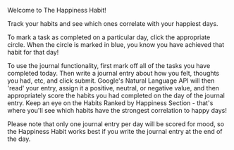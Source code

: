 Welcome to The Happiness Habit!

Track your habits and see which ones correlate with your happiest days.

To mark a task as completed on a particular day, click the appropriate circle.  When the circle is marked in blue, you know you have achieved that habit for that day!

To use the journal functionality, first mark off all of the tasks you have completed today.  Then write a journal entry about how you felt, thoughts you had, etc, and click submit.  Google's Natural Language API will then 'read' your entry, assign it a positive, neutral, or negative value, and then appropriately score the habits you had completed on the day of the journal entry.  Keep an eye on the Habits Ranked by Happiness Section - that's where you'll see which habits have the strongest correlation to happy days!  

Please note that only one journal entry per day will be scored for mood, so the Happiness Habit works best if you write the journal entry at the end of the day.